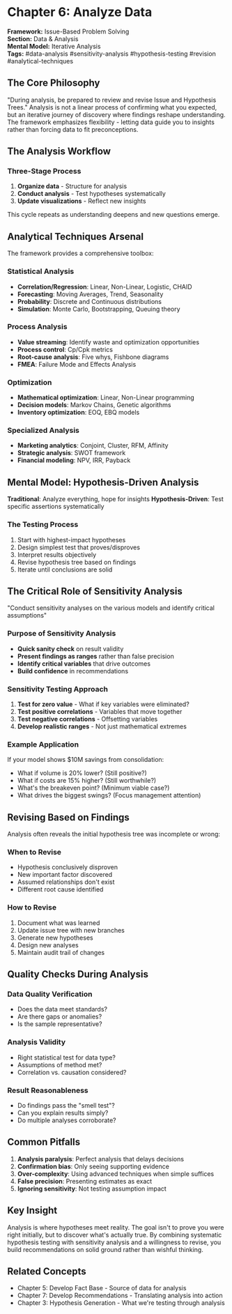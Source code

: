 # Chapter 6: Analyze Data

**Framework:** Issue-Based Problem Solving  
**Section:** Data & Analysis  
**Mental Model:** Iterative Analysis  
**Tags:** #data-analysis #sensitivity-analysis #hypothesis-testing #revision #analytical-techniques

## The Core Philosophy

"During analysis, be prepared to review and revise Issue and Hypothesis Trees." Analysis is not a linear process of confirming what you expected, but an iterative journey of discovery where findings reshape understanding. The framework emphasizes flexibility - letting data guide you to insights rather than forcing data to fit preconceptions.

## The Analysis Workflow

### Three-Stage Process
1. **Organize data** - Structure for analysis
2. **Conduct analysis** - Test hypotheses systematically  
3. **Update visualizations** - Reflect new insights

This cycle repeats as understanding deepens and new questions emerge.

## Analytical Techniques Arsenal

The framework provides a comprehensive toolbox:

### Statistical Analysis
- **Correlation/Regression**: Linear, Non-Linear, Logistic, CHAID
- **Forecasting**: Moving Averages, Trend, Seasonality
- **Probability**: Discrete and Continuous distributions
- **Simulation**: Monte Carlo, Bootstrapping, Queuing theory

### Process Analysis
- **Value streaming**: Identify waste and optimization opportunities
- **Process control**: Cp/Cpk metrics
- **Root-cause analysis**: Five whys, Fishbone diagrams
- **FMEA**: Failure Mode and Effects Analysis

### Optimization
- **Mathematical optimization**: Linear, Non-Linear programming
- **Decision models**: Markov Chains, Genetic algorithms
- **Inventory optimization**: EOQ, EBQ models

### Specialized Analysis
- **Marketing analytics**: Conjoint, Cluster, RFM, Affinity
- **Strategic analysis**: SWOT framework
- **Financial modeling**: NPV, IRR, Payback

## Mental Model: Hypothesis-Driven Analysis

**Traditional**: Analyze everything, hope for insights
**Hypothesis-Driven**: Test specific assertions systematically

### The Testing Process
1. Start with highest-impact hypotheses
2. Design simplest test that proves/disproves
3. Interpret results objectively
4. Revise hypothesis tree based on findings
5. Iterate until conclusions are solid

## The Critical Role of Sensitivity Analysis

"Conduct sensitivity analyses on the various models and identify critical assumptions"

### Purpose of Sensitivity Analysis
- **Quick sanity check** on result validity
- **Present findings as ranges** rather than false precision
- **Identify critical variables** that drive outcomes
- **Build confidence** in recommendations

### Sensitivity Testing Approach
1. **Test for zero value** - What if key variables were eliminated?
2. **Test positive correlations** - Variables that move together
3. **Test negative correlations** - Offsetting variables
4. **Develop realistic ranges** - Not just mathematical extremes

### Example Application
If your model shows $10M savings from consolidation:
- What if volume is 20% lower? (Still positive?)
- What if costs are 15% higher? (Still worthwhile?)
- What's the breakeven point? (Minimum viable case?)
- What drives the biggest swings? (Focus management attention)

## Revising Based on Findings

Analysis often reveals the initial hypothesis tree was incomplete or wrong:

### When to Revise
- Hypothesis conclusively disproven
- New important factor discovered
- Assumed relationships don't exist
- Different root cause identified

### How to Revise
1. Document what was learned
2. Update issue tree with new branches
3. Generate new hypotheses
4. Design new analyses
5. Maintain audit trail of changes

## Quality Checks During Analysis

### Data Quality Verification
- Does the data meet standards?
- Are there gaps or anomalies?
- Is the sample representative?

### Analysis Validity
- Right statistical test for data type?
- Assumptions of method met?
- Correlation vs. causation considered?

### Result Reasonableness
- Do findings pass the "smell test"?
- Can you explain results simply?
- Do multiple analyses corroborate?

## Common Pitfalls

1. **Analysis paralysis**: Perfect analysis that delays decisions
2. **Confirmation bias**: Only seeing supporting evidence
3. **Over-complexity**: Using advanced techniques when simple suffices
4. **False precision**: Presenting estimates as exact
5. **Ignoring sensitivity**: Not testing assumption impact

## Key Insight

Analysis is where hypotheses meet reality. The goal isn't to prove you were right initially, but to discover what's actually true. By combining systematic hypothesis testing with sensitivity analysis and a willingness to revise, you build recommendations on solid ground rather than wishful thinking.

## Related Concepts
- Chapter 5: Develop Fact Base - Source of data for analysis
- Chapter 7: Develop Recommendations - Translating analysis into action
- Chapter 3: Hypothesis Generation - What we're testing through analysis